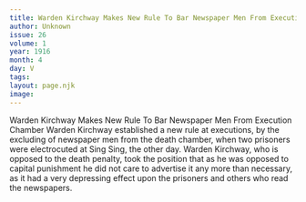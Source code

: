 ```yaml
---
title: Warden Kirchway Makes New Rule To Bar Newspaper Men From Execution Chamber
author: Unknown
issue: 26
volume: 1
year: 1916
month: 4
day: V
tags:
layout: page.njk
image:
---
```

Warden Kirchway Makes New Rule To Bar Newspaper Men From Execution Chamber    Warden Kirchway established a new rule at executions, by the excluding of newspaper men from the death chamber, when two prisoners were electrocuted at Sing Sing, the other day. Warden Kirchway, who is opposed to the death penalty, took the position that as he was opposed to capital punishment he did not care to advertise it any more than necessary, as it had a very depressing effect upon the prisoners and others who read the newspapers. 

